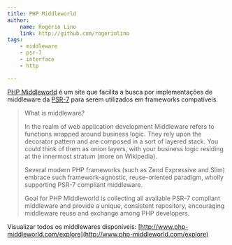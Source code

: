 ```yaml
---
title: PHP Middleworld
author:
    name: Rogério Lino
    link: http://github.com/rogeriolino
tags:
    - middleware
    - psr-7
    - interface
    - http

---
```


[PHP Middleworld](http://www.php-middleworld.com/) é um site que facilita a busca por implementações de middleware da [PSR-7](http://www.php-fig.org/psr/psr-7/) para serem utilizados em frameworks compatíveis.

>What is middleware?
>
>In the realm of web application development Middleware refers to functions wrapped around business logic. They rely upon the decorator pattern and are composed in a sort of layered stack. You could think of them as onion layers, with your business logic residing at the innermost stratum (more on Wikipedia).
>
>Several modern PHP frameworks (such as Zend Expressive and Slim) embrace such framework-agnostic, reuse-oriented paradigm, wholly supporting PSR-7 compliant middleware.
>
>Goal for PHP Middleworld is collecting all available PSR-7 compliant middleware and provide a unique, consistent repository, encouraging middleware reuse and exchange among PHP developers.

Visualizar todos os middlewares disponíveis: [http://www.php-middleworld.com/explore](http://www.php-middleworld.com/explore)
